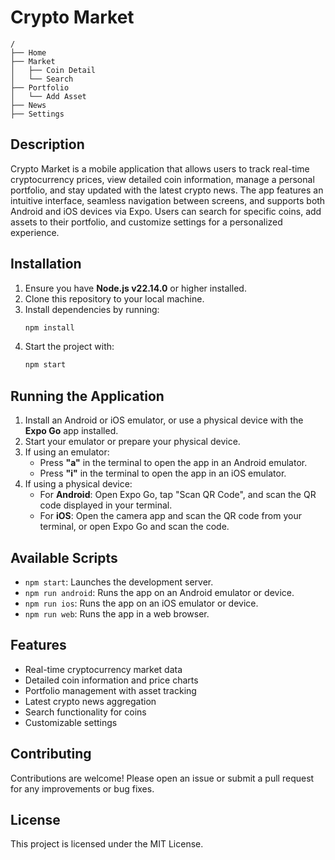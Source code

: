 # Crypto Market

```
/
├── Home
├── Market
│   ├── Coin Detail
│   └── Search
├── Portfolio
│   └── Add Asset
├── News
├── Settings
```

## Description

Crypto Market is a mobile application that allows users to track real-time cryptocurrency prices, view detailed coin information, manage a personal portfolio, and stay updated with the latest crypto news. The app features an intuitive interface, seamless navigation between screens, and supports both Android and iOS devices via Expo. Users can search for specific coins, add assets to their portfolio, and customize settings for a personalized experience.

## Installation

1. Ensure you have **Node.js v22.14.0** or higher installed.
2. Clone this repository to your local machine.
3. Install dependencies by running:
    ```bash
    npm install
    ```
4. Start the project with:
    ```bash
    npm start
    ```

## Running the Application

1. Install an Android or iOS emulator, or use a physical device with the **Expo Go** app installed.
2. Start your emulator or prepare your physical device.
3. If using an emulator:
    - Press **"a"** in the terminal to open the app in an Android emulator.
    - Press **"i"** in the terminal to open the app in an iOS emulator.
4. If using a physical device:
    - For **Android**: Open Expo Go, tap "Scan QR Code", and scan the QR code displayed in your terminal.
    - For **iOS**: Open the camera app and scan the QR code from your terminal, or open Expo Go and scan the code.

## Available Scripts

- `npm start`: Launches the development server.
- `npm run android`: Runs the app on an Android emulator or device.
- `npm run ios`: Runs the app on an iOS emulator or device.
- `npm run web`: Runs the app in a web browser.

## Features

- Real-time cryptocurrency market data
- Detailed coin information and price charts
- Portfolio management with asset tracking
- Latest crypto news aggregation
- Search functionality for coins
- Customizable settings

## Contributing

Contributions are welcome! Please open an issue or submit a pull request for any improvements or bug fixes.

## License

This project is licensed under the MIT License.
